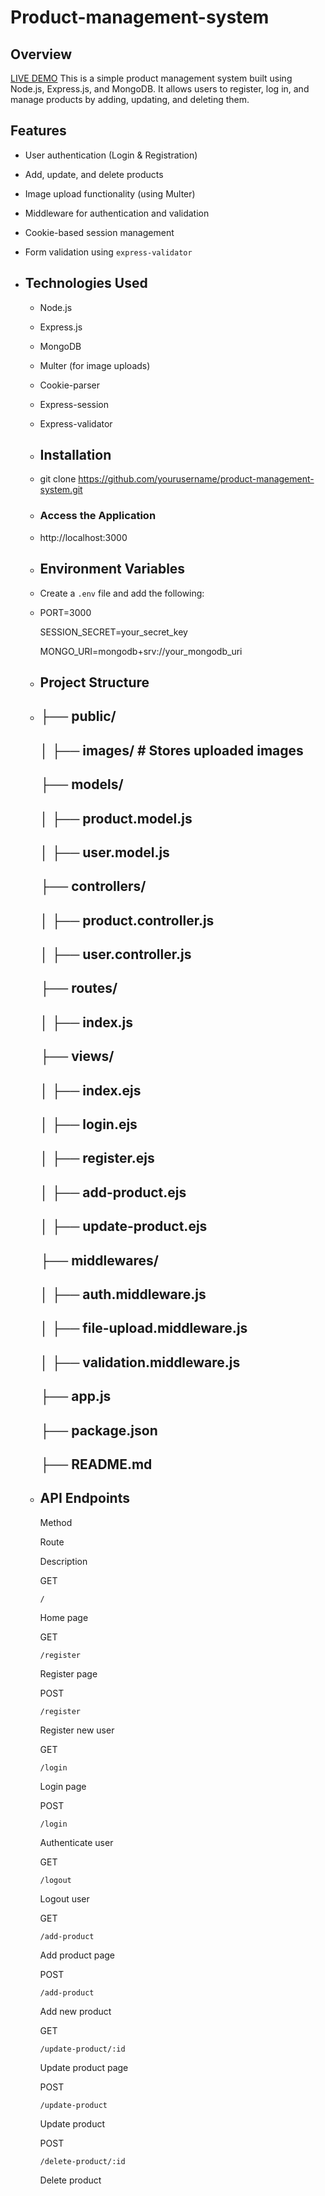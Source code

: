 # Product-management-system
Overview
--------
<a href="https://product-management-system-3-8fiv.onrender.com">LIVE DEMO</a>
This is a simple product management system built using Node.js, Express.js, and MongoDB. It allows users to register, log in, and manage products by adding, updating, and deleting them.

Features
--------

*   User authentication (Login & Registration)
    
*   Add, update, and delete products
    
*   Image upload functionality (using Multer)
    
*   Middleware for authentication and validation
    
*   Cookie-based session management
    
*   Form validation using `express-validator`
    
*   Technologies Used
    -----------------
    
    *   Node.js
        
    *   Express.js
        
    *   MongoDB
        
    *   Multer (for image uploads)
        
    *   Cookie-parser
        
    *   Express-session
        
    *   Express-validator
        
    *   Installation
        ------------
        
    *   git clone https://github.com/yourusername/product-management-system.git
        
    *   ### Access the Application
        
    *   http://localhost:3000
        
    *   Environment Variables
        ---------------------
        
    *   Create a `.env` file and add the following:
        
    *   PORT=3000
        
        SESSION\_SECRET=your\_secret\_key
        
        MONGO\_URI=mongodb+srv://your\_mongodb\_uri
        
    *   Project Structure
        -----------------
        
    *   ├── public/
        -----------
        
        │   ├── images/   # Stores uploaded images
        ------------------------------------------
        
        ├── models/
        -----------
        
        │   ├── product.model.js
        ------------------------
        
        │   ├── user.model.js
        ---------------------
        
        ├── controllers/
        ----------------
        
        │   ├── product.controller.js
        -----------------------------
        
        │   ├── user.controller.js
        --------------------------
        
        ├── routes/
        -----------
        
        │   ├── index.js
        ----------------
        
        ├── views/
        ----------
        
        │   ├── index.ejs
        -----------------
        
        │   ├── login.ejs
        -----------------
        
        │   ├── register.ejs
        --------------------
        
        │   ├── add-product.ejs
        -----------------------
        
        │   ├── update-product.ejs
        --------------------------
        
        ├── middlewares/
        ----------------
        
        │   ├── auth.middleware.js
        --------------------------
        
        │   ├── file-upload.middleware.js
        ---------------------------------
        
        │   ├── validation.middleware.js
        --------------------------------
        
        ├── app.js
        ----------
        
        ├── package.json
        ----------------
        
        ├── README.md
        -------------
        
    *   API Endpoints
        -------------
        
        Method
        
        Route
        
        Description
        
        GET
        
        `/`
        
        Home page
        
        GET
        
        `/register`
        
        Register page
        
        POST
        
        `/register`
        
        Register new user
        
        GET
        
        `/login`
        
        Login page
        
        POST
        
        `/login`
        
        Authenticate user
        
        GET
        
        `/logout`
        
        Logout user
        
        GET
        
        `/add-product`
        
        Add product page
        
        POST
        
        `/add-product`
        
        Add new product
        
        GET
        
        `/update-product/:id`
        
        Update product page
        
        POST
        
        `/update-product`
        
        Update product
        
        POST
        
        `/delete-product/:id`
        
        Delete product
